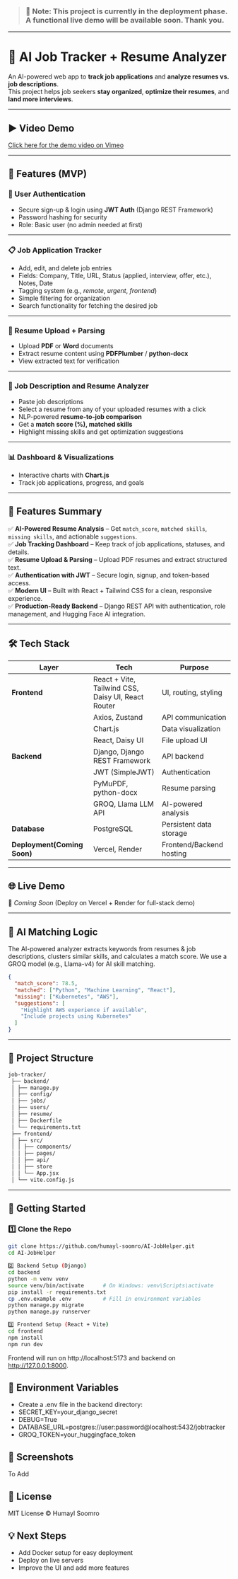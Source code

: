 >### 📢 **Note:** This project is currently in the deployment phase. A functional live demo will be available soon. Thank you.
---
# 🚀 AI Job Tracker + Resume Analyzer

An AI-powered web app to **track job applications** and **analyze resumes vs. job descriptions**.  
This project helps job seekers **stay organized**, **optimize their resumes**, and **land more interviews**.  

---
## ▶️ Video Demo
[Click here for the demo video on Vimeo](https://vimeo.com/1118745188)

---

## 🔧 Features (MVP)

### 👤 User Authentication
- Secure sign-up & login using **JWT Auth** (Django REST Framework)
- Password hashing for security
- Role: Basic user (no admin needed at first)

---

### 📋 Job Application Tracker
- Add, edit, and delete job entries
- Fields: Company, Title, URL, Status (applied, interview, offer, etc.), Notes, Date
- Tagging system (e.g., *remote*, *urgent*, *frontend*)
- Simple filtering for organization
- Search functionality for fetching the desired job

---

### 📂 Resume Upload + Parsing
- Upload **PDF** or **Word** documents
- Extract resume content using **PDFPlumber** / **python-docx**
- View extracted text for verification

---

### 📑 Job Description and Resume Analyzer
- Paste job descriptions
- Select a resume from any of your uploaded resumes with a click
- NLP-powered **resume-to-job comparison**
- Get a **match score (%), matched skills**
- Highlight missing skills and get optimization suggestions

---

### 📊 Dashboard & Visualizations
- Interactive charts with **Chart.js**
- Track job applications, progress, and goals

---

## 🚀 Features Summary

✅ **AI-Powered Resume Analysis** – Get `match_score`, `matched skills`, `missing skills`, and actionable `suggestions`.  
✅ **Job Tracking Dashboard** – Keep track of job applications, statuses, and details.  
✅ **Resume Upload & Parsing** – Upload PDF resumes and extract structured text.  
✅ **Authentication with JWT** – Secure login, signup, and token-based access.  
✅ **Modern UI** – Built with React + Tailwind CSS for a clean, responsive experience.  
✅ **Production-Ready Backend** – Django REST API with authentication, role management, and Hugging Face AI integration.  

---

## 🛠️ Tech Stack

| Layer           | Tech                                      | Purpose                              |
|-----------------|------------------------------------------|--------------------------------------|
| **Frontend**    | React + Vite, Tailwind CSS, Daisy UI, React Router | UI, routing, styling                |
|                 | Axios, Zustand                        | API communication                   |
|                 | Chart.js                      | Data visualization                  |
|                 | React, Daisy UI                           | File upload UI                      |
| **Backend**     | Django, Django REST Framework            | API backend                         |
|                 | JWT (SimpleJWT)                          | Authentication                      |
|                 | PyMuPDF, python-docx             | Resume parsing                      |
|                 | GROQ, Llama LLM API      | AI-powered analysis                |
| **Database**    | PostgreSQL                               | Persistent data storage             |
| **Deployment(Coming Soon)**  | Vercel, Render                   | Frontend/Backend hosting            |

---

## 🌐 Live Demo
🔗 *Coming Soon* (Deploy on Vercel + Render for full-stack demo)

---
## 🤖 AI Matching Logic

The AI-powered analyzer extracts keywords from resumes & job descriptions, clusters similar skills, and calculates a match score.
We use a GROQ model (e.g., Llama-v4) for AI skill matching.

```json
{
  "match_score": 78.5,
  "matched": ["Python", "Machine Learning", "React"],
  "missing": ["Kubernetes", "AWS"],
  "suggestions": [
    "Highlight AWS experience if available",
    "Include projects using Kubernetes"
  ]
}
```
---

## 📁 Project Structure
```bash 
job-tracker/
 ├── backend/
 │ ├── manage.py
 │ ├── config/
 │ ├── jobs/
 │ ├── users/
 │ ├── resume/
 │ ├── Dockerfile
 │ └── requirements.txt
 ├── frontend/
 │ ├── src/
 │ │ ├── components/
 │ │ ├── pages/
 │ │ ├── api/
 │ │ ├── store
 │ │ └── App.jsx
 │ └── vite.config.js
```
---

## 🚀 Getting Started

### 1️⃣ Clone the Repo
```bash
git clone https://github.com/humayl-soomro/AI-JobHelper.git
cd AI-JobHelper

2️⃣ Backend Setup (Django)
cd backend
python -m venv venv
source venv/bin/activate      # On Windows: venv\Scripts\activate
pip install -r requirements.txt
cp .env.example .env          # Fill in environment variables
python manage.py migrate
python manage.py runserver

3️⃣ Frontend Setup (React + Vite)
cd frontend
npm install
npm run dev
```

Frontend will run on http://localhost:5173 and backend on http://127.0.0.1:8000.

## 🔑 Environment Variables
- Create a .env file in the backend directory:
- SECRET_KEY=your_django_secret
- DEBUG=True
- DATABASE_URL=postgres://user:password@localhost:5432/jobtracker
- GROQ_TOKEN=your_huggingface_token

## 📸 Screenshots
To Add

## 📜 License
MIT License © Humayl Soomro

## 💡 Next Steps
- Add Docker setup for easy deployment
- Deploy on live servers
- Improve the UI and add more features
